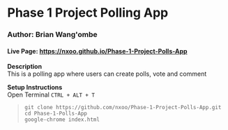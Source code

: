 # Phase 1 Project Polling App
### Author: **Brian Wang'ombe**
#### Live Page: https://nxoo.github.io/Phase-1-Project-Polls-App
**Description**  
This is a polling app where users can create polls, vote and comment

**Setup Instructions**   
Open Terminal `CTRL + ALT + T`
>`git clone https://github.com/nxoo/Phase-1-Project-Polls-App.git`   
`cd Phase-1-Polls-App`  
`google-chrome index.html`


